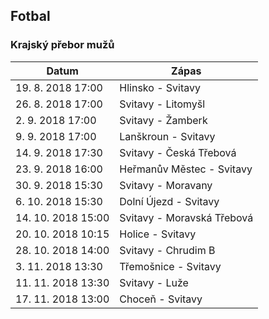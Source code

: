 ## Fotbal

### Krajský přebor mužů

| Datum              | Zápas                      |
| ------------------ | -------------------------- |
| 19. 8. 2018 17:00  | Hlinsko - Svitavy          |
| 26. 8. 2018 17:00  | Svitavy - Litomyšl         |
| 2. 9. 2018 17:00   | Svitavy - Žamberk          |
| 9. 9. 2018 17:00   | Lanškroun - Svitavy        |
| 14. 9. 2018 17:30  | Svitavy - Česká Třebová    |
| 23. 9. 2018 16:00  | Heřmanův Městec - Svitavy  |
| 30. 9. 2018 15:30  | Svitavy - Moravany         |
| 6. 10. 2018 15:30  | Dolní Újezd - Svitavy      |
| 14. 10. 2018 15:00 | Svitavy - Moravská Třebová |
| 20. 10. 2018 10:15 | Holice - Svitavy           |
| 28. 10. 2018 14:00 | Svitavy - Chrudim B        |
| 3. 11. 2018 13:30  | Třemošnice - Svitavy       |
| 11. 11. 2018 13:30 | Svitavy - Luže             |
| 17. 11. 2018 13:00 | Choceň - Svitavy           |
